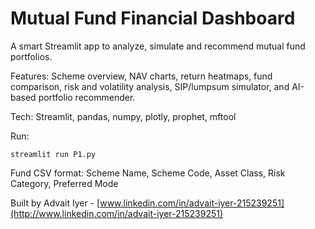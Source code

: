 # Mutual Fund Financial Dashboard

A smart Streamlit app to analyze, simulate and recommend mutual fund portfolios.

Features: Scheme overview, NAV charts, return heatmaps, fund comparison, risk and volatility analysis, SIP/lumpsum simulator, and AI-based portfolio recommender.

Tech: Streamlit, pandas, numpy, plotly, prophet, mftool

Run:

```
streamlit run P1.py
```

Fund CSV format: Scheme Name, Scheme Code, Asset Class, Risk Category, Preferred Mode

Built by Advait Iyer - [www.linkedin.com/in/advait-iyer-215239251](http://www.linkedin.com/in/advait-iyer-215239251)

